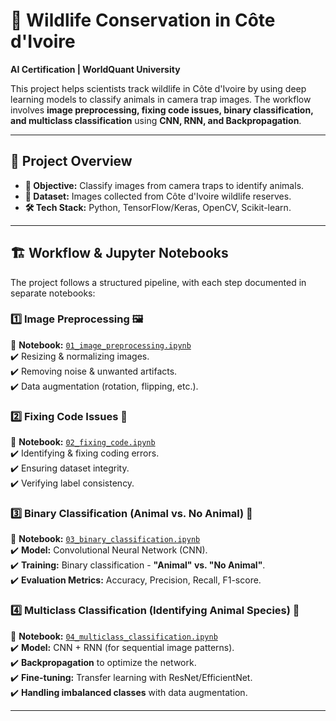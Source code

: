 # 🦁 Wildlife Conservation in Côte d'Ivoire  
**AI Certification | WorldQuant University**  

This project helps scientists track wildlife in Côte d'Ivoire by using deep learning models to classify animals in camera trap images. The workflow involves **image preprocessing, fixing code issues, binary classification, and multiclass classification** using **CNN, RNN, and Backpropagation**.  

---

## 📌 **Project Overview**  
- **🎯 Objective:** Classify images from camera traps to identify animals.  
- **📂 Dataset:** Images collected from Côte d'Ivoire wildlife reserves.  
- **🛠 Tech Stack:** Python, TensorFlow/Keras, OpenCV, Scikit-learn.  

---

## 🏗️ **Workflow & Jupyter Notebooks**  
The project follows a structured pipeline, with each step documented in separate notebooks:  

### **1️⃣ Image Preprocessing 🖼️**  
📌 **Notebook:** [`01_image_preprocessing.ipynb`](notebooks/01_image_preprocessing.ipynb)  
✔️ Resizing & normalizing images.  
✔️ Removing noise & unwanted artifacts.  
✔️ Data augmentation (rotation, flipping, etc.).  

### **2️⃣ Fixing Code Issues 🔧**  
📌 **Notebook:** [`02_fixing_code.ipynb`](notebooks/02_fixing_code.ipynb)  
✔️ Identifying & fixing coding errors.  
✔️ Ensuring dataset integrity.  
✔️ Verifying label consistency.  

### **3️⃣ Binary Classification (Animal vs. No Animal) 🐾**  
📌 **Notebook:** [`03_binary_classification.ipynb`](notebooks/03_binary_classification.ipynb)  
✔️ **Model:** Convolutional Neural Network (CNN).  
✔️ **Training:** Binary classification - **"Animal" vs. "No Animal"**.  
✔️ **Evaluation Metrics:** Accuracy, Precision, Recall, F1-score.  

### **4️⃣ Multiclass Classification (Identifying Animal Species) 🦓**  
📌 **Notebook:** [`04_multiclass_classification.ipynb`](notebooks/04_multiclass_classification.ipynb)  
✔️ **Model:** CNN + RNN (for sequential image patterns).  
✔️ **Backpropagation** to optimize the network.  
✔️ **Fine-tuning:** Transfer learning with ResNet/EfficientNet.  
✔️ **Handling imbalanced classes** with data augmentation.  

---
 
